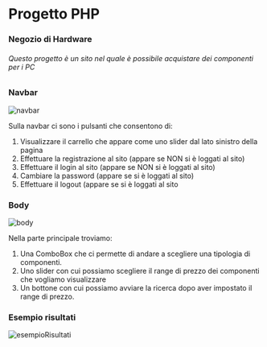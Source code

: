 # Progetto PHP
### Negozio di Hardware

###### Questo progetto è un sito nel quale è possibile acquistare dei componenti per i PC

### Navbar
![navbar](https://user-images.githubusercontent.com/61801458/83603924-8f2bf200-a575-11ea-8728-f9c8922120f6.PNG)

Sulla navbar ci sono i pulsanti che consentono di:
1. Visualizzare il carrello che appare come uno slider dal lato sinistro della pagina
2. Effettuare la registrazione al sito (appare se NON si è loggati al sito)
3. Effettuare il login al sito (appare se NON si è loggati al sito)
4. Cambiare la password (appare se si è loggati al sito)
5. Effettuare il logout (appare se si è loggati al sito

### Body
![body](https://user-images.githubusercontent.com/61801458/83604704-eb434600-a576-11ea-8f4c-5e24defa1ef6.PNG)

Nella parte principale troviamo:
1. Una ComboBox che ci permette di andare a scegliere una tipologia di componenti.
2. Uno slider con cui possiamo scegliere il range di prezzo dei componenti che vogliamo visualizzare
3. Un bottone con cui possiamo avviare la ricerca dopo aver impostato il range di prezzo.

### Esempio risultati
![esempioRisultati](https://user-images.githubusercontent.com/61801458/83605155-b5529180-a577-11ea-91c1-17aeeff8290c.PNG)
